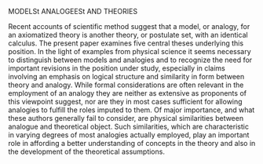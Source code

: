 		

MODELSt ANALOGEESt AND THEORIES

Recent accounts of scientific method suggest that a model, or analogy, for an
axiomatized theory is another theory, or postulate set, with an identical calculus. The
present paper examines five central theses underlying this position. In the light of
examples from physical science it seems necessary to distinguish between models and
analogies and to recognize the need for important revisions in the position under study,
especially in claims involving an emphasis on logical structure and similarity in form
between theory and analogy. While formal considerations are often relevant in the
employment of an analogy they are neither as extensive as proponents of this viewpoint
suggest, nor are they in most cases sufficient for allowing analogies to fulfill the roles
imputed to them. Of major importance, and what these authors generally fail to
consider, are physical similarities between analogue and theoretical object. Such
similarities, which are characteristic in varying degrees of most analogies actually
employed, play an important role in affording a better understanding of concepts in
the theory and also in the development of the theoretical assumptions. 
